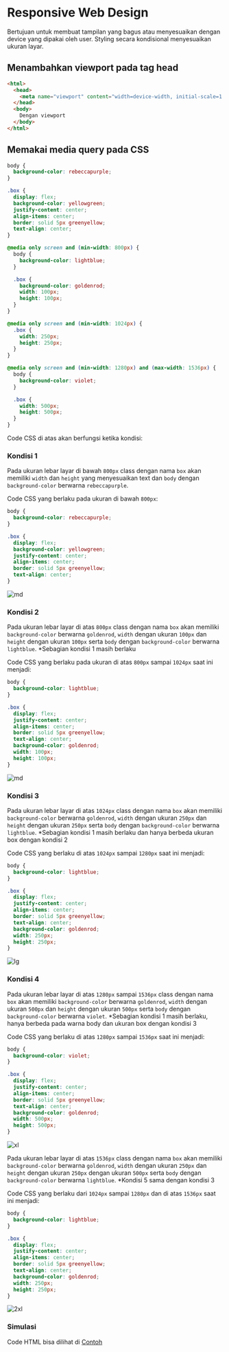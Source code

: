 # Responsive Web Design

Bertujuan untuk membuat tampilan yang bagus atau menyesuaikan dengan device yang dipakai oleh user. Styling secara kondisional menyesuaikan ukuran layar.

## Menambahkan viewport pada tag head

```html
<html>
  <head>
    <meta name="viewport" content="width=device-width, initial-scale=1.0" />
  </head>
  <body>
    Dengan viewport
  </body>
</html>
```

## Memakai media query pada CSS

```css
body {
  background-color: rebeccapurple;
}

.box {
  display: flex;
  background-color: yellowgreen;
  justify-content: center;
  align-items: center;
  border: solid 5px greenyellow;
  text-align: center;
}

@media only screen and (min-width: 800px) {
  body {
    background-color: lightblue;
  }

  .box {
    background-color: goldenrod;
    width: 100px;
    height: 100px;
  }
}

@media only screen and (min-width: 1024px) {
  .box {
    width: 250px;
    height: 250px;
  }
}

@media only screen and (min-width: 1280px) and (max-width: 1536px) {
  body {
    background-color: violet;
  }

  .box {
    width: 500px;
    height: 500px;
  }
}
```

Code CSS di atas akan berfungsi ketika kondisi:

### Kondisi 1

Pada ukuran lebar layar di bawah `800px` class dengan nama `box` akan memiliki `width` dan `height` yang menyesuaikan text dan `body` dengan `background-color` berwarna `rebeccapurple`.

Code CSS yang berlaku pada ukuran di bawah `800px`:

```css
body {
  background-color: rebeccapurple;
}

.box {
  display: flex;
  background-color: yellowgreen;
  justify-content: center;
  align-items: center;
  border: solid 5px greenyellow;
  text-align: center;
}
```

![md](./img/sm.png)

### Kondisi 2

Pada ukuran lebar layar di atas `800px` class dengan nama `box` akan memiliki `background-color` berwarna `goldenrod`, `width` dengan ukuran `100px` dan `height` dengan ukuran `100px` serta `body` dengan `background-color` berwarna `lightblue`. \*Sebagian kondisi 1 masih berlaku

Code CSS yang berlaku pada ukuran di atas `800px` sampai `1024px` saat ini menjadi:

```css
body {
  background-color: lightblue;
}

.box {
  display: flex;
  justify-content: center;
  align-items: center;
  border: solid 5px greenyellow;
  text-align: center;
  background-color: goldenrod;
  width: 100px;
  height: 100px;
}
```

![md](./img/md.png)

### Kondisi 3

Pada ukuran lebar layar di atas `1024px` class dengan nama `box` akan memiliki `background-color` berwarna `goldenrod`, `width` dengan ukuran `250px` dan `height` dengan ukuran `250px` serta `body` dengan `background-color` berwarna `lightblue`.
\*Sebagian kondisi 1 masih berlaku dan hanya berbeda ukuran box dengan kondisi 2

Code CSS yang berlaku di atas `1024px` sampai `1280px` saat ini menjadi:

```css
body {
  background-color: lightblue;
}

.box {
  display: flex;
  justify-content: center;
  align-items: center;
  border: solid 5px greenyellow;
  text-align: center;
  background-color: goldenrod;
  width: 250px;
  height: 250px;
}
```

![lg](./img/lg.png)

### Kondisi 4

Pada ukuran lebar layar di atas `1280px` sampai `1536px` class dengan nama `box` akan memiliki `background-color` berwarna `goldenrod`, `width` dengan ukuran `500px` dan `height` dengan ukuran `500px` serta `body` dengan `background-color` berwarna `violet`.
\*Sebagian kondisi 1 masih berlaku, hanya berbeda pada warna body dan ukuran box dengan kondisi 3

Code CSS yang berlaku di atas `1280px` sampai `1536px` saat ini menjadi:

```css
body {
  background-color: violet;
}

.box {
  display: flex;
  justify-content: center;
  align-items: center;
  border: solid 5px greenyellow;
  text-align: center;
  background-color: goldenrod;
  width: 500px;
  height: 500px;
}
```

![xl](./img/xl.png)

Pada ukuran lebar layar di atas `1536px` class dengan nama `box` akan memiliki `background-color` berwarna `goldenrod`, `width` dengan ukuran `250px` dan `height` dengan ukuran `250px` dengan ukuran `500px` serta `body` dengan `background-color` berwarna `lightblue`. \*Kondisi 5 sama dengan kondisi 3

Code CSS yang berlaku dari `1024px` sampai `1280px` dan di atas `1536px` saat ini menjadi:

```css
body {
  background-color: lightblue;
}

.box {
  display: flex;
  justify-content: center;
  align-items: center;
  border: solid 5px greenyellow;
  text-align: center;
  background-color: goldenrod;
  width: 250px;
  height: 250px;
}
```

![2xl](./img/2xl.png)

### Simulasi

Code HTML bisa dilihat di [Contoh](./index.html)
